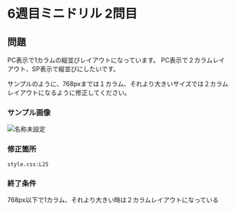 # 6週目ミニドリル 2問目

## 問題
PC表示で1カラムの縦並びレイアウトになっています。
PC表示で２カラムレイアウト、SP表示で縦並びにしたいです。

サンプルのように、768pxまでは１カラム、それより大きいサイズでは２カラムレイアウトになるように修正してください。

### サンプル画像
![名称未設定](https://user-images.githubusercontent.com/47471778/173231039-3d3293ba-9ae1-4293-a70d-55e73e46ec83.gif)


### 修正箇所

`style.css:L25`

### 終了条件
768px以下で1カラム、それより大きい時は２カラムレイアウトになっている
